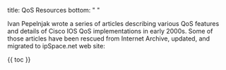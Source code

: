 title: QoS Resources
bottom: "&nbsp;"

Ivan Pepelnjak wrote a series of articles describing various QoS features and details of Cisco IOS QoS implementations in early 2000s. Some of those articles have been rescued from Internet Archive, updated, and migrated to ipSpace.net web site:

{{ toc }}

<!--
## Even More Blog Posts

These blog posts could also be interesting:

{{ blog }}
-->